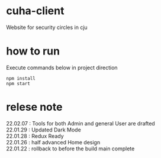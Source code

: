 # cuha-client
Website for security circles in cju

# how to run
Execute commands below in project direction
```` 
npm install
npm start
````

# relese note
22.02.07 : Tools for both Admin and general User are drafted</br>
22.01.29 : Updated Dark Mode</br>
22.01.28 : Redux Ready</br>
22.01.26 : half advanced Home design</br>
22.01.22 : rollback to before the build main complete
